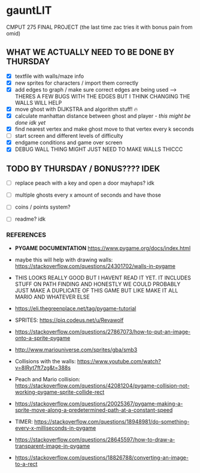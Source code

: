 # gauntLIT
CMPUT 275 FINAL PROJECT (the last time zac tries it with bonus pain from omid)

## WHAT WE ACTUALLY NEED TO BE DONE BY THURSDAY
- [x] textfile with walls/maze info
- [x] new sprites for characters / import them correctly
- [x] add edges to graph / make sure correct edges are being used --> THERES A FEW BUGS WITH THE EDGES BUT I THINK CHANGING THE WALLS WILL HELP
- [x] move ghost with DIJKSTRA and algorithm stuff! 🔥
- [x] calculate manhattan distance between ghost and player - *this might be done idk yet*
- [x] find nearest vertex and make ghost move to that vertex every k seconds
- [ ] start screen and different levels of difficulty
- [x] endgame conditions and game over screen
- [x] DEBUG WALL THING MIGHT JUST NEED TO MAKE WALLS THICCC

## TODO BY THURSDAY / BONUS???? IDEK
- [ ] replace peach with a key and open a door mayhaps? idk
- [ ] multiple ghosts every x amount of seconds and have those
- [ ] coins / points system?
- [ ] readme? idk


### REFERENCES

- **PYGAME DOCUMENTATION**
https://www.pygame.org/docs/index.html

- maybe this will help with drawing walls: https://stackoverflow.com/questions/24301702/walls-in-pygame

- THIS LOOKS REALLY GOOD BUT I HAVENT READ IT YET. IT INCLUDES STUFF ON PATH FINDING AND HONESTLY WE COULD PROBABLY JUST MAKE A DUPLICATE OF THIS GAME BUT LIKE MAKE IT ALL MARIO AND WHATEVER ELSE
- https://eli.thegreenplace.net/tag/pygame-tutorial

- SPRITES: https://piq.codeus.net/u/Revawolf
- https://stackoverflow.com/questions/27867073/how-to-put-an-image-onto-a-sprite-pygame
- http://www.mariouniverse.com/sprites/gba/smb3

- Collisions with the walls: https://www.youtube.com/watch?v=8IRyt7ft7zg&t=388s

- Peach and Mario collision: https://stackoverflow.com/questions/42081204/pygame-collision-not-working-pygame-sprite-collide-rect

- https://stackoverflow.com/questions/20025367/pygame-making-a-sprite-move-along-a-predetermined-path-at-a-constant-speed

- TIMER: https://stackoverflow.com/questions/18948981/do-something-every-x-milliseconds-in-pygame

- https://stackoverflow.com/questions/28645597/how-to-draw-a-transparent-image-in-pygame

- https://stackoverflow.com/questions/18826788/converting-an-image-to-a-rect
